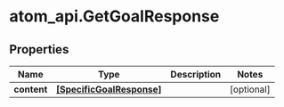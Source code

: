 # atom_api.GetGoalResponse

## Properties
Name | Type | Description | Notes
------------ | ------------- | ------------- | -------------
**content** | [**[SpecificGoalResponse]**](SpecificGoalResponse.md) |  | [optional] 



